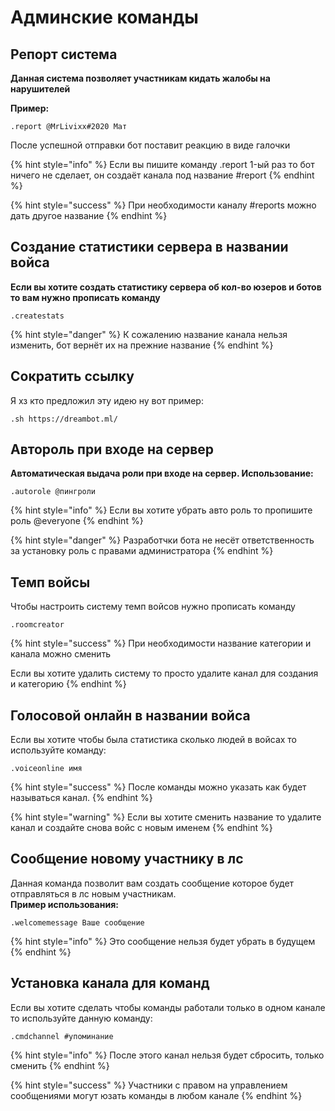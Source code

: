 # Админские команды

## Репорт система

**Данная система позволяет участникам кидать жалобы на нарушителей**

**Пример:**

```text
.report @MrLivixx#2020 Мат
```

После успешной отправки бот поставит реакцию в виде галочки

{% hint style="info" %}
Если вы пишите команду .report 1-ый раз то бот ничего не сделает, он создаёт канала под название \#report
{% endhint %}

{% hint style="success" %}
При необходимости каналу \#reports можно дать другое название
{% endhint %}

## Создание статистики сервера в названии войса

**Если вы хотите создать статистику сервера об кол-во юзеров и ботов то вам нужно прописать команду**

```text
.createstats
```

{% hint style="danger" %}
К сожалению название канала нельзя изменить, бот вернёт их на прежние название
{% endhint %}

## **Сократить ссылку**

Я хз кто предложил эту идею ну вот пример:

```text
.sh https://dreambot.ml/
```

## Автороль при входе на сервер

**Автоматическая выдача роли при входе на сервер. Использование:**

```text
.autorole @пингроли
```

{% hint style="info" %}
Если вы хотите убрать авто роль то пропишите роль @everyone
{% endhint %}

{% hint style="danger" %}
Разработчки бота не несёт ответственность за установку роль с правами администратора 
{% endhint %}

## Темп войсы

Чтобы настроить систему темп войсов нужно прописать команду 

```text
.roomcreator
```

{% hint style="success" %}
При необходимости название категории и канала можно сменить

Если вы хотите удалить систему то просто удалите канал для создания и категорию
{% endhint %}

## Голосовой онлайн в названии войса

Если вы хотите чтобы была статистика сколько людей в войсах то используйте команду:

```text
.voiceonline имя
```

{% hint style="success" %}
После команды можно указать как будет называться канал.
{% endhint %}

{% hint style="warning" %}
Если вы хотите сменить название то удалите канал и создайте снова войс с новым именем 
{% endhint %}

## Сообщение новому участнику в лс

Данная команда позволит вам создать сообщение которое будет отправляться в лс новым участникам.  
**Пример использования:**

```text
.welcomemessage Ваше сообщение
```

{% hint style="info" %}
Это сообщение нельзя будет убрать в будущем 
{% endhint %}

## Установка канала для команд

Если вы хотите сделать чтобы команды работали только в одном канале то используйте данную команду:

```text
.cmdchannel #упоминание
```

{% hint style="info" %}
После этого канал нельзя будет сбросить, только сменить
{% endhint %}

{% hint style="success" %}
Участники с правом на управлением сообщениями могут юзать команды в любом канале
{% endhint %}


